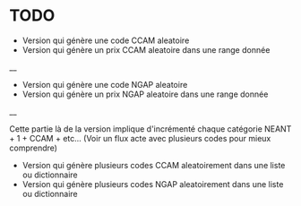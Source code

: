 # TODO

- Version qui génère une code CCAM aleatoire
- Version qui génère un prix CCAM aleatoire dans une range donnée

__

- Version qui génère une code NGAP aleatoire
- Version qui génère un prix NGAP aleatoire dans une range donnée

__

Cette partie là de la version implique d'incrémenté chaque catégorie
NEANT + 1 + CCAM + etc... (Voir un flux acte avec plusieurs codes pour mieux comprendre)


- Version qui génère plusieurs codes CCAM aleatoirement dans une liste ou dictionnaire
- Version qui génère plusieurs codes NGAP aleatoirement dans une liste ou dictionnaire

